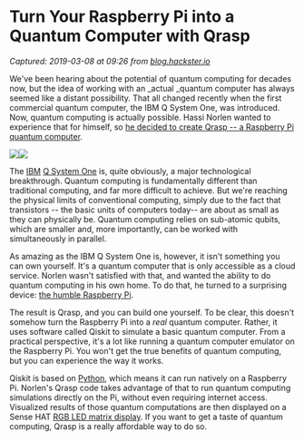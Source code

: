 # Turn Your Raspberry Pi into a Quantum Computer with Qrasp

_Captured: 2019-03-08 at 09:26 from [blog.hackster.io](https://blog.hackster.io/turn-your-raspberry-pi-into-a-quantum-computer-with-qrasp-4ccde390a48a?mc_cid=731580a1dd&mc_eid=1c68da4188)_

We've been hearing about the potential of quantum computing for decades now, but the idea of working with an _actual _quantum computer has always seemed like a distant possibility. That all changed recently when the first commercial quantum computer, the IBM Q System One, was introduced. Now, quantum computing is actually possible. Hassi Norlen wanted to experience that for himself, so [he decided to create Qrasp -- a Raspberry Pi quantum computer](https://medium.com/qiskit/qrasp-a-wee-quantum-computer-74ef7f927b1e).

![](https://cdn-images-1.medium.com/freeze/max/60/1*DfS8H3CVgdhv_szDDTvu6w.gif?q=20)![](https://cdn-images-1.medium.com/max/1600/1*DfS8H3CVgdhv_szDDTvu6w.gif)

The [IBM](https://www.hackster.io/ibm) [Q System One](https://www.research.ibm.com/ibm-q/system-one/) is, quite obviously, a major technological breakthrough. Quantum computing is fundamentally different than traditional computing, and far more difficult to achieve. But we're reaching the physical limits of conventional computing, simply due to the fact that transistors -- the basic units of computers today-- are about as small as they can physically be. Quantum computing relies on sub-atomic qubits, which are smaller and, more importantly, can be worked with simultaneously in parallel.

As amazing as the IBM Q System One is, however, it isn't something you can own yourself. It's a quantum computer that is only accessible as a cloud service. Norlen wasn't satisfied with that, and wanted the ability to do quantum computing in his own home. To do that, he turned to a surprising device: [the humble Raspberry Pi](https://www.hackster.io/raspberry-pi).

The result is Qrasp, and you can build one yourself. To be clear, this doesn't somehow turn the Raspberry Pi into a _real_ quantum computer. Rather, it uses software called Qiskit to simulate a basic quantum computer. From a practical perspective, it's a lot like running a quantum computer emulator on the Raspberry Pi. You won't get the true benefits of quantum computing, but you can experience the way it works.

Qiskit is based on [Python](https://www.hackster.io/python-on-hardware), which means it can run natively on a Raspberry Pi. Norlen's Qrasp code takes advantage of that to run quantum computing simulations directly on the Pi, without even requiring internet access. Visualized results of those quantum computations are then displayed on a Sense HAT [RGB LED matrix display](https://www.hackster.io/displays). If you want to get a taste of quantum computing, Qrasp is a really affordable way to do so.
